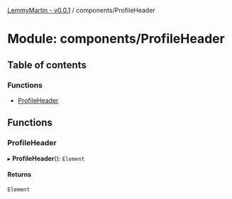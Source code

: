 [LemmyMartin - v0.0.1](../README.md) / components/ProfileHeader

# Module: components/ProfileHeader

## Table of contents

### Functions

- [ProfileHeader](components_ProfileHeader.md#profileheader)

## Functions

### ProfileHeader

▸ **ProfileHeader**(): `Element`

#### Returns

`Element`
